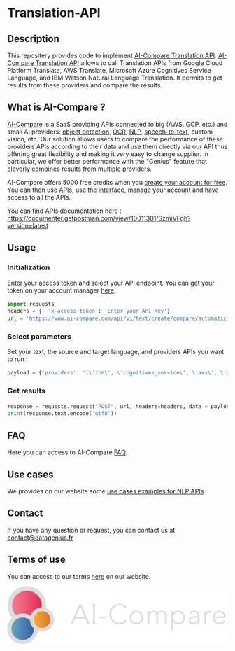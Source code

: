 # Translation-API
## Description
This repositery provides code to implement [AI-Compare Translation API](https://www.ai-compare.com/text_apis/automatic_translation/). [AI-Compare Translation API](https://www.ai-compare.com/text_apis/automatic_translation/) allows to call Translation APIs from Google Cloud Platform Translate, AWS Translate, Microsoft Azure Cognitives Service Language, and IBM Watson Natural Language Translation. It permits to get results from these providers and compare the results.

## What is AI-Compare ?
[AI-Compare](https://www.ai-compare.com/) is a SaaS providing APIs connected to big (AWS, GCP, etc.) and small AI providers: [object detection](https://www.ai-compare.com/vision_apis/object_detection), [OCR](https://www.ai-compare.com/vision_apis/ocr), [NLP](https://www.ai-compare.com/text_apis/sentiment_analysis/), [speech-to-text](https://www.ai-compare.com/audio_apis/speech_recognition), custom vision, etc. Our solution allows users to compare the performance of these providers APIs according to their data and use them directly via our API thus offering great flexibility and making it very easy to change supplier. In particular, we offer better performance with the "Genius" feature that cleverly combines results from multiple providers.

AI-Compare offers 5000 free credits when you [create your account for free](https://www.ai-compare.com/accounts/login/?next=/my_apis). You can then use [APIs](https://documenter.getpostman.com/view/10011301/SzmiVFqh?version=latest#intro), use the [interface](https://www.ai-compare.com/my_apis), manage your account and have access to all the APIs.

You can find APIs documentation here : https://documenter.getpostman.com/view/10011301/SzmiVFqh?version=latest

## Usage
### Initialization
Enter your access token and select your API endpoint. You can get your token on your account manager [here](https://www.ai-compare.com/accounts/login/?next=/my_apis/my_account).
```python
import requests
headers = {  'x-access-token': 'Enter your API Key'}
url = 'https://www.ai-compare.com/api/v1/text/create/compare/automatic_translation'
```
### Select parameters 
Set your text, the source and target language, and providers APIs you want to run :
```python
payload = {'providers': '[\'ibm\', \'cognitives_service\', \'aws\', \'google_cloud\']','text_to_translate':'how are you today', 'source_language': 'en','target_language': 'fr'}
```
### Get results
```python
response = requests.request("POST", url, headers=headers, data = payload, files = files)
print(response.text.encode('utf8'))
```

## FAQ
Here you can access to AI-Compare [FAQ](https://www.ai-compare.com/faq/).

## Use cases
We provides on our website some [use cases examples for NLP APIs](https://www.ai-compare.com/use_cases_nlp/)

## Contact
If you have any question or request, you can contact us at contact@datagenius.fr

## Terms of use
You can access to our terms [here](https://www.ai-compare.com/terms/) on our website.

![Screenshot](Ai-compare_new.png)
